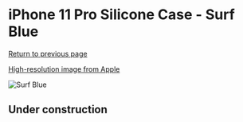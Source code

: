# iPhone 11 Pro Silicone Case - Surf Blue

[Return to previous page](/iphone_11)

[High-resolution image from Apple](https://store.storeimages.cdn-apple.com/8756/as-images.apple.com/is/MY1F2?wid=4500&hei=4500&fmt=png)

<div style="width: 512px"><img src="/almost_uncompressed/MY1F2.webp" alt="Surf Blue"></div>

## Under construction
